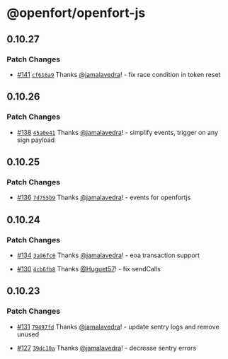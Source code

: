 # @openfort/openfort-js

## 0.10.27

### Patch Changes

- [#141](https://github.com/openfort-xyz/openfort-js/pull/141) [`cf616a9`](https://github.com/openfort-xyz/openfort-js/commit/cf616a92c6ffbd0d9f1d62996918f48955ce7bcd) Thanks [@jamalavedra](https://github.com/jamalavedra)! - fix race condition in token reset

## 0.10.26

### Patch Changes

- [#138](https://github.com/openfort-xyz/openfort-js/pull/138) [`45a0e41`](https://github.com/openfort-xyz/openfort-js/commit/45a0e41b94e84a38a9e03463f560826f60590fa1) Thanks [@jamalavedra](https://github.com/jamalavedra)! - simplify events, trigger on any sign payload

## 0.10.25

### Patch Changes

- [#136](https://github.com/openfort-xyz/openfort-js/pull/136) [`7d755b9`](https://github.com/openfort-xyz/openfort-js/commit/7d755b95d39daa2414de62594fcc4ab2cf372205) Thanks [@jamalavedra](https://github.com/jamalavedra)! - events for openfortjs

## 0.10.24

### Patch Changes

- [#134](https://github.com/openfort-xyz/openfort-js/pull/134) [`3a96fc0`](https://github.com/openfort-xyz/openfort-js/commit/3a96fc00e2c652587bb033130d8d198195f89e2d) Thanks [@jamalavedra](https://github.com/jamalavedra)! - eoa transaction support

- [#130](https://github.com/openfort-xyz/openfort-js/pull/130) [`4cb6fb8`](https://github.com/openfort-xyz/openfort-js/commit/4cb6fb8b6d31e6e3dec872aae4459907b9b583aa) Thanks [@Huguet57](https://github.com/Huguet57)! - fix sendCalls

## 0.10.23

### Patch Changes

- [#131](https://github.com/openfort-xyz/openfort-js/pull/131) [`79497fd`](https://github.com/openfort-xyz/openfort-js/commit/79497fd0d7e68e1884cdfe15050b0e9431dc29e8) Thanks [@jamalavedra](https://github.com/jamalavedra)! - update sentry logs and remove unused

- [#127](https://github.com/openfort-xyz/openfort-js/pull/127) [`39dc10a`](https://github.com/openfort-xyz/openfort-js/commit/39dc10a5384c4296d7c7563df2e1a13620eca0ff) Thanks [@jamalavedra](https://github.com/jamalavedra)! - decrease sentry errors
